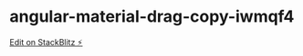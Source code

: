 # angular-material-drag-copy-iwmqf4

[Edit on StackBlitz ⚡️](https://stackblitz.com/edit/angular-material-drag-copy-iwmqf4)